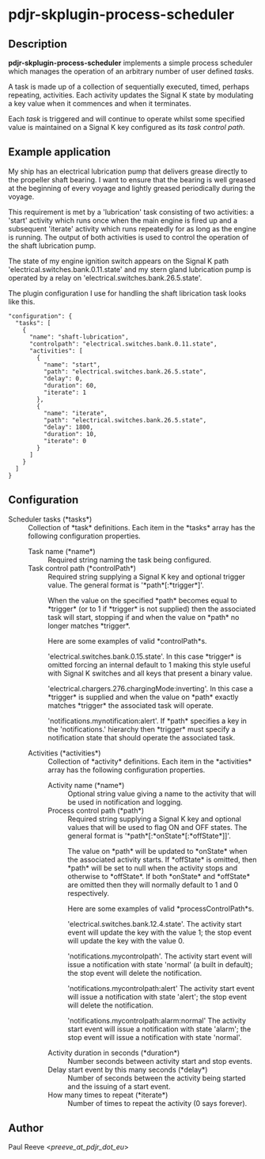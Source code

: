 # pdjr-skplugin-process-scheduler

## Description

**pdjr-skplugin-process-scheduler** implements a simple process
scheduler which manages the operation of an arbitrary number of user
defined *task*s.

A task is made up of a collection of sequentially executed, timed,
perhaps repeating, activities.
Each activity updates the Signal K state by modulating a key value
when it commences and when it terminates.

Each *task* is triggered and will continue to operate whilst some
specified value is maintained on a Signal K key configured as its
*task control path*.

## Example application
My ship has an electrical lubrication pump that delivers grease
directly to the propeller shaft bearing.
I want to ensure that the bearing is well greased at the beginning
of every voyage and lightly greased periodically during the voyage.

This requirement is met by a 'lubrication' task consisting of two
activities: a 'start' activity which runs once when the main engine is
fired up and a subsequent 'iterate' activity which runs repeatedly for
as long as the engine is running.
The output of both activities is used to control the operation of the
shaft lubrication pump.

The state of my engine ignition switch appears on the Signal K path
'electrical.switches.bank.0.11.state' and my stern gland lubrication pump
is operated by a relay on 'electrical.switches.bank.26.5.state'.

The plugin configuration I use for handling the shaft librication task
looks like this.

```
"configuration": {
  "tasks": [
    {
      "name": "shaft-lubrication",
      "controlpath": "electrical.switches.bank.0.11.state",
      "activities": [
        {
          "name": "start",
          "path": "electrical.switches.bank.26.5.state",
          "delay": 0,
          "duration": 60,
          "iterate": 1
        },
        {
          "name": "iterate",
          "path": "electrical.switches.bank.26.5.state",
          "delay": 1800,
          "duration": 10,
          "iterate": 0
        }
      ]
    }
  ]
}
```

## Configuration
<dl>
  <dt>Scheduler tasks (*tasks*)</dt>
  <dd>
  Collection of *task* definitions.
  Each item in the *tasks* array has the following configuration
  properties.
  <dl>
    <dt>Task name (*name*)</dt>
    <dd>
    Required string naming the task being configured.
    </dd>
    <dt>Task control path (*controlPath*)</dt>
    <dd>
    Required string supplying a Signal K key and optional trigger
    value.
    The general format is '*path*[:*trigger*]'.
    <p>
    When the value on the specified *path* becomes equal to *trigger*
    (or to 1 if *trigger* is not supplied) then the associated task will
    start, stopping if and when the value on *path* no longer matches
    *trigger*.
    <p>
    Here are some examples of valid *controlPath*s.
    <p>
    'electrical.switches.bank.0.15.state'.
    In this case *trigger* is omitted forcing an internal default to
    1 making this style useful with Signal K switches and all keys that
    present a binary value.
    <p>
    'electrical.chargers.276.chargingMode:inverting'.
    In this case a *trigger* is supplied and when the value on *path*
    exactly matches *trigger* the associated task will operate.
    <p>
    'notifications.mynotification:alert'.
    If *path* specifies a key in the 'notifications.' hierarchy then
    *trigger* must specify a notification state that should operate the
    associated task.
    </dd>
    <dt>Activities (*activities*)</dt>
    <dd>
    Collection of *activity* definitions.
    Each item in the *activities* array has the following configuration
    properties.
    <dl>
      <dt>Activity name (*name*)</dt>
      <dd>
      Optional string value giving a name to the activity that will be
      used in notification and logging.
      </dd>
      <dt>Process control path (*path*)</dt>
      <dd>
      Required string supplying a Signal K key and optional values
      that will be used to flag ON and OFF states.
      The general format is '*path*[:*onState*[:*offState*]]'.
      <p>
      The value on *path* will be updated to *onState* when the
      associated activity starts.
      If *offState* is omitted, then *path* will be set to null when
      the activity stops and otherwise to *offState*.
      If both *onState* and *offState* are omitted then they will
      normally default to 1 and 0 respectively.
      <p>
      Here are some examples of valid *processControlPath*s.
      <p>
      'electrical.switches.bank.12.4.state'.
      The activity start event will update the key with the value 1;
      the stop event will update the key with the value 0.
      <p>
      'notifications.mycontrolpath'.
      The activity start event will issue a notification with state
      'normal' (a built in default); the stop event will delete the
      notification.
      <p>
      'notifications.mycontrolpath:alert'
      The activity start event will issue a notification with state
      'alert'; the stop event will delete the notification.
      <p>
      'notifications.mycontrolpath:alarm:normal'
      The activity start event will issue a notification with state
      'alarm'; the stop event will issue a notification with state
      'normal'.
      </dd>
      <dt>Activity duration in seconds (*duration*)</dt>
      <dd>
      Number seconds between activity start and stop events.
      </dd>
      <dt>Delay start event by this many seconds (*delay*)</dt>
      <dd>
      Number of seconds between the activity being started and the
      issuing of a start event.
      </dd>
      <dt>How many times to repeat (*iterate*)</dt>
      <dd>
      Number of times to repeat the activity (0 says forever).
      </dd>
    </dl>
  </dl>
</dl>

## Author
Paul Reeve <*preeve_at_pdjr_dot_eu*>
